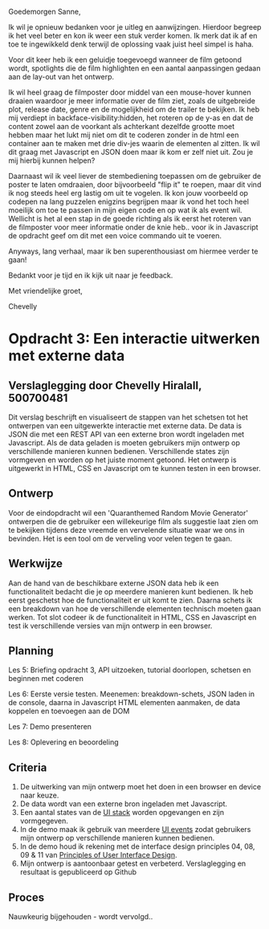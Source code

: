 Goedemorgen Sanne,

Ik wil je opnieuw bedanken voor je uitleg en aanwijzingen. Hierdoor begreep ik het veel beter en kon ik weer een stuk verder komen. Ik merk dat ik af en toe te ingewikkeld denk terwijl de oplossing vaak juist heel simpel is haha.

Voor dit keer heb ik een geluidje toegevoegd wanneer de film getoond wordt, spotlights die de film highlighten en een aantal aanpassingen gedaan aan de lay-out van het ontwerp.

Ik wil heel graag de filmposter door middel van een mouse-hover kunnen draaien waardoor je meer informatie over de film ziet, zoals de uitgebreide plot, release date, genre en de mogelijkheid om de trailer te bekijken. Ik heb mij verdiept in backface-visibility:hidden, het roteren op de y-as en dat de content zowel aan de voorkant als achterkant dezelfde grootte moet hebben maar het lukt mij niet om dit te coderen zonder in de html een container aan te maken met drie div-jes waarin de elementen al zitten. Ik wil dit graag met Javascript en JSON doen maar ik kom er zelf niet uit. Zou je mij hierbij kunnen helpen?

Daarnaast wil ik veel liever de stembediening toepassen om de gebruiker de poster te laten omdraaien, door bijvoorbeeld "flip it" te roepen, maar dit vind ik nog steeds heel erg lastig om uit te vogelen. Ik kon jouw voorbeeld op codepen na lang puzzelen enigzins begrijpen maar ik vond het toch heel moeilijk om toe te passen in mijn eigen code en op wat ik als event wil. Wellicht is het al een stap in de goede richting als ik eerst het roteren van de filmposter voor meer informatie onder de knie heb.. voor ik in Javascript de opdracht geef om dit met een voice commando uit te voeren.

Anyways, lang verhaal, maar ik ben superenthousiast om hiermee verder te gaan!

Bedankt voor je tijd en ik kijk uit naar je feedback.

Met vriendelijke groet,

Chevelly

# Opdracht 3: Een interactie uitwerken met externe data
## Verslaglegging door Chevelly Hiralall, 500700481

Dit verslag beschrijft en visualiseert de stappen van het schetsen tot het ontwerpen van een uitgewerkte interactie met externe data. De data is JSON die met een REST API van een externe bron wordt ingeladen met Javascript. Als de data geladen is moeten gebruikers mijn ontwerp op verschillende manieren kunnen bedienen. Verschillende states zijn vormgeven en worden op het juiste moment getoond. Het ontwerp is uitgewerkt in HTML, CSS en Javascript om te kunnen testen in een browser.


## Ontwerp
Voor de eindopdracht wil een 'Quaranthemed Random Movie Generator' ontwerpen die de gebruiker een willekeurige film als suggestie laat zien om te bekijken tijdens deze vreemde en vervelende situatie waar we ons in bevinden. Het is een tool om de verveling voor velen tegen te gaan.


## Werkwijze
Aan de hand van de beschikbare externe JSON data heb ik een functionaliteit bedacht die je op meerdere manieren kunt bedienen. Ik heb eerst geschetst hoe de functionaliteit er uit komt te zien. Daarna schets ik een breakdown van hoe de verschillende elementen technisch moeten gaan werken. Tot slot codeer ik de functionaliteit in HTML, CSS en Javascript en test ik verschillende versies van mijn ontwerp in een browser.


## Planning
Les 5: Briefing opdracht 3, API uitzoeken, tutorial doorlopen, schetsen en beginnen met coderen

Les 6: Eerste versie testen. Meenemen: breakdown-schets, JSON laden in de console, daarna in Javascript HTML elementen aanmaken, de data koppelen en toevoegen aan de DOM

Les 7: Demo presenteren

Les 8: Oplevering en beoordeling


## Criteria
1. De uitwerking van mijn ontwerp moet het doen in een browser en device naar keuze.
2. De data wordt van een externe bron ingeladen met Javascript.
3. Een aantal states van de [UI stack](https://www.scotthurff.com/posts/why-your-user-interface-is-awkward-youre-ignoring-the-ui-stack/) worden opgevangen en zijn vormgegeven.
4. In de demo maak ik gebruik van meerdere [UI events](https://developer.mozilla.org/en-US/docs/Web/API/UIEvent) zodat gebruikers mijn ontwerp op verschillende manieren kunnen bedienen.
5. In de demo houd ik rekening met de interface design principles 04, 08, 09 & 11 van [Principles of User Interface Design](http://bokardo.com/principles-of-user-interface-design/).
6. Mijn ontwerp is aantoonbaar getest en verbeterd. Verslaglegging en resultaat is gepubliceerd op Github


## Proces
Nauwkeurig bijgehouden - wordt vervolgd..

